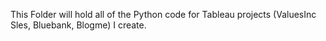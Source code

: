 This Folder will hold all of the Python code for Tableau projects (ValuesInc Sles, Bluebank, Blogme) I create.
